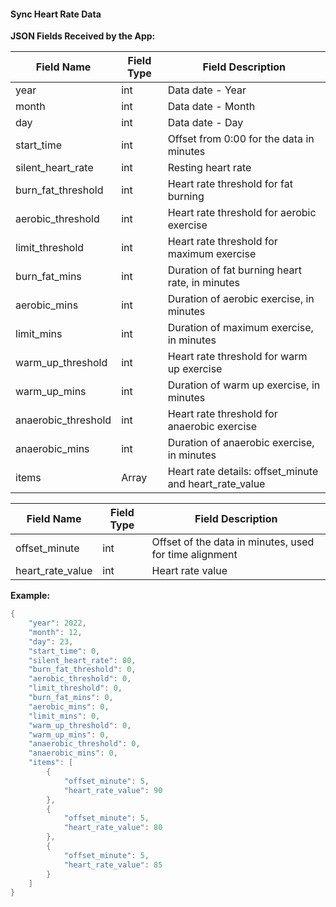 #### Sync Heart Rate Data


**JSON Fields Received by the App:**

| Field Name            | Field Type | Field Description                                      |
| --------------------- | ---------- | ----------------------------------------------------- |
| year                  | int        | Data date - Year                                       |
| month                 | int        | Data date - Month                                      |
| day                   | int        | Data date - Day                                        |
| start_time            | int        | Offset from 0:00 for the data in minutes               |
| silent_heart_rate     | int        | Resting heart rate                                     |
| burn_fat_threshold    | int        | Heart rate threshold for fat burning                    |
| aerobic_threshold     | int        | Heart rate threshold for aerobic exercise              |
| limit_threshold       | int        | Heart rate threshold for maximum exercise              |
| burn_fat_mins         | int        | Duration of fat burning heart rate, in minutes         |
| aerobic_mins          | int        | Duration of aerobic exercise, in minutes               |
| limit_mins            | int        | Duration of maximum exercise, in minutes               |
| warm_up_threshold     | int        | Heart rate threshold for warm up exercise              |
| warm_up_mins          | int        | Duration of warm up exercise, in minutes               |
| anaerobic_threshold   | int        | Heart rate threshold for anaerobic exercise            |
| anaerobic_mins        | int        | Duration of anaerobic exercise, in minutes             |
| items                 | Array      | Heart rate details: offset_minute and heart_rate_value |

| Field Name            | Field Type | Field Description                                      |
| --------------------- | ---------- | ----------------------------------------------------- |
| offset_minute         | int        | Offset of the data in minutes, used for time alignment |
| heart_rate_value      | int        | Heart rate value                                      |

**Example:**

```c
{
    "year": 2022,
    "month": 12,
    "day": 23,
    "start_time": 0,
    "silent_heart_rate": 80,
    "burn_fat_threshold": 0,
    "aerobic_threshold": 0,
    "limit_threshold": 0,
    "burn_fat_mins": 0,
    "aerobic_mins": 0,
    "limit_mins": 0,
    "warm_up_threshold": 0,
    "warm_up_mins": 0,
    "anaerobic_threshold": 0,
    "anaerobic_mins": 0,
    "items": [
        {
            "offset_minute": 5,
            "heart_rate_value": 90
        },
        {
            "offset_minute": 5,
            "heart_rate_value": 80
        },
        {
            "offset_minute": 5,
            "heart_rate_value": 85
        }
    ]
}
```